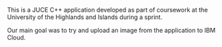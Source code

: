 This is a JUCE C++ application developed as part of coursework at the University of the Highlands and Islands during a sprint.

Our main goal was to try and upload an image from the application to IBM Cloud.
